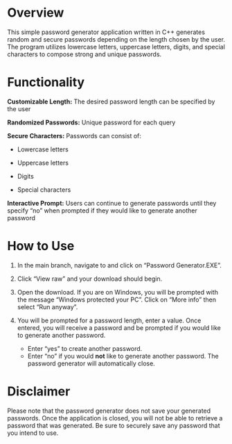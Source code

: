 # **Overview**
This simple password generator application written in C++ generates random and secure passwords depending on the length chosen by the user. The program utilizes lowercase letters, uppercase letters, digits, and special characters to compose strong and unique passwords.

# **Functionality**
**Customizable Length:** The desired password length can be specified by the user

**Randomized Passwords:** Unique password for each query 

**Secure Characters:** Passwords can consist of: 

* Lowercase letters

* Uppercase letters

* Digits 

* Special characters

**Interactive Prompt:** Users can continue to generate passwords until they specify “no” when prompted if they would like to generate another password

# **How to Use**

1. In the main branch, navigate to and click on “Password Generator.EXE”.

2. Click “View raw” and your download should begin. 
3. Open the download. If you are on Windows, you will be prompted with the message “Windows protected your PC”. Click on “More info” then select “Run anyway”.

4. You will be prompted for a password length, enter a value. Once entered, you will receive a password and be prompted if you would like to generate another password. 
      *  Enter “yes” to create another password. 
      * Enter “no” if you would **not** like to generate another password. The password generator will automatically close. 

# **Disclaimer**
Please note that the password generator does not save your generated passwords. Once the application is closed, you will not be able to retrieve a password that was generated. Be sure to securely save any password that you intend to use. 

